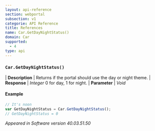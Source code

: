 ```yaml
---
layout: api-reference
section: webportal
subsection: v1
categorie: API Reference
title: References
name: Car.GetDayNightStatus()
domain: Car
supported:
  - 4
type: api
---
```


### `Car.GetDayNightStatus()`

| **Description** | Returns if the portal should use the day or night theme.
| **Response** | *Integer*  0 for day, 1 for night.
| **Parameter**   | *Void*

#### Example

```javascript
// It's noon
var GetDayNightStatus = Car.GetDayNightStatus();
// GetDayNightStatus = 0
```


*Appeared in Software version 40.03.51.50*